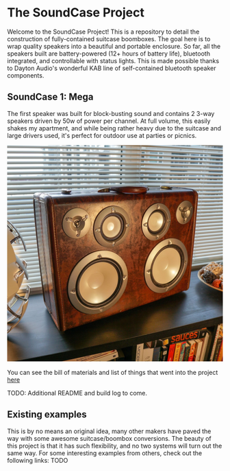 # The SoundCase Project

Welcome to the SoundCase Project! This is a repository to detail the construction of fully-contained suitcase boomboxes. The goal here is to wrap quality speakers into a beautiful and portable enclosure. So far, all the speakers built are battery-powered (12+ hours of battery life), bluetooth integrated, and controllable with status lights. This is made possible thanks to Dayton Audio's wonderful KAB line of self-contained bluetooth speaker components.

## SoundCase 1: Mega

The first speaker was built for block-busting sound and contains 2 3-way speakers driven by 50w of power per channel. At full volume, this easily shakes my apartment, and while being rather heavy due to the suitcase and large drivers used, it's perfect for outdoor use at parties or picnics. 

![Completed SoundCase1 photo](images/soundcase1/soundcase1_mega.jpg)

You can see the bill of materials and list of things that went into the project [here](materials.md)

TODO: Additional README and build log to come.

## Existing examples
This is by no means an original idea, many other makers have paved the way with some awesome suitcase/boombox conversions. The beauty of this project is that it has such flexibility, and no two systems will turn out the same way. For some interesting examples from others, check out the following links: TODO


